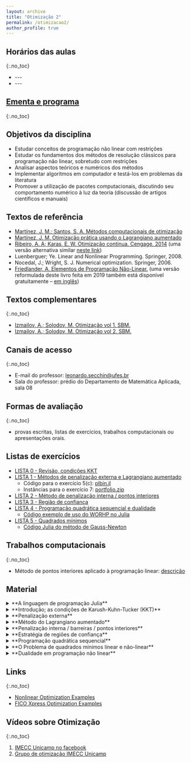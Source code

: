 ```yaml
---
layout: archive
title: "Otimização 2"
permalink: /otimizacao2/
author_profile: true
---
```



## Horários das aulas
{:.no_toc}

- --- <!--Terças-feiras de 12:00 as 14:00 (Sala 4 Eixo 3)-->
- --- <!--Sextas-feiras de 16:00 as 18:00 (Sala 3 Eixo 1)-->


## [Ementa e programa](http://www.matematicaaplicada.saomateus.ufes.br/sites/matematicaaplicada.saomateus.ufes.br/files/field/anexo/Otimiza%C3%A7%C3%A3o%20II%20-%20DMA12296.pdf)
{:.no_toc}


## Objetivos da disciplina

- Estudar conceitos de programação não linear com restrições
- Estudar os fundamentos dos métodos de resolução clássicos para programação não linear, sobretudo com restrições
- Analisar aspectos teóricos e numéricos dos métodos
- Implementar algoritmos em computador e testá-los em problemas da literatura
- Promover a utilização de pacotes computacionais, discutindo seu comportamento numérico à luz da teoria (discussão de artigos científicos e manuais)


## Textos de referência

- [Martínez, J. M.; Santos, S. A. Métodos computacionais de otimização](https://www.ime.unicamp.br/~sandra/MT601/handouts/MCDO_set2020.pdf)
- [Martínez, J. M. Otimização prática usando o Lagrangiano aumentado](http://www.ime.unicamp.br/~martinez/lagraum.pdf)
- [Ribeiro, A. A; Karas, E. W. Otimização contínua. Cengage, 2014](https://www.cengage.com.br/livro/otimizacao-continua/) (uma versão alternativa similar [neste link](https://www.ime.unicamp.br/~sandra/MS629/handouts/livro28jul.pdf))
- Luenberguer; Ye. Linear and Nonlinear Programming. Springer, 2008.
- Nocedal, J.; Wright, S. J. Numerical optimization. Springer, 2006.
- [Friedlander, A. Elementos de Programação Não-Linear.](https://www.ime.unicamp.br/~friedlan/livro.pdf) (uma versão reformulada deste livro feita em 2019 também está disponível gratuitamente – [em inglês](https://www.researchgate.net/profile/Ana_Friedlander/publication/333092979_Lectures_on_Fundamentals_of_Numerical_Optimization_This_work_is_licensed_under_a_Creative_Commons_Attribution-NonCommercial-NoDerivatives_40_International_License/links/5cdb3316299bf14d95986f4c/Lectures-on-Fundamentals-of-Numerical-Optimization-This-work-is-licensed-under-a-Creative-Commons-Attribution-NonCommercial-NoDerivatives-40-International-License.pdf?_sg%5B0%5D=OcGvJeXueMxS6BI2Ruh7vdBjq1UbRs08hbzY_ieOwf-F0wbQV_O5SCrfExGkTY-y43lsfpsMQPPREXRuUtCI3Q.L1d61aB9LuNNTfXTsMGRDUyMu00T2tMlftIlfXKRwzMOxblNU-PGVtK1f8wKCtVkis9mkC5L8aBBMztB8CL8Pg&_sg%5B1%5D=vow2_Zf4aDnMI9DAyt0keCr_vCEW83UgpiHMcP9TuSekVV5WsTXWfPlSy9f0mvI65u3MoRoPQsY8UAxf5x5ERSHyb330XujVzueLhVpB79ZJ.L1d61aB9LuNNTfXTsMGRDUyMu00T2tMlftIlfXKRwzMOxblNU-PGVtK1f8wKCtVkis9mkC5L8aBBMztB8CL8Pg&_iepl%5BviewId%5D=vGV9CjhN7zYAxyRbOeaGqa1E&_iepl%5BsingleItemViewId%5D=DdnpMX2t0bkYAOVB5OSNnqJP&_iepl%5BpositionInFeed%5D=8&_iepl%5BhomeFeedVariantCode%5D=ncls&_iepl%5BactivityId%5D=1105855063920647&_iepl%5BactivityType%5D=service_add_recommendation_activity&_iepl%5BactivityTimestamp%5D=1558097593&_iepl%5BrecTarActComb%5D=person_publish_publication&_iepl%5BrecActVar%5D=feed_via_people_you_follow_and_feed_interest_nodes_blended_signals_boost_preprints_and_reads%3Epublications_via_interest_nodes_scored_by_keywords_and_cited_a_boost_preprints_and_reads&_iepl%5BrecScore%5D=39.05640411377&_iepl%5Bcontexts%5D%5B0%5D=homeFeed&_iepl%5BtargetEntityId%5D=PB%3A333092979&_iepl%5BinteractionType%5D=publicationDownload))


## Textos complementares
{:.no_toc}

- [Izmailov, A.; Solodov, M. Otimização vol 1. SBM.](https://loja.sbm.org.br/otimizac-o-volume-1-condicoes-de-otimalidade-elementos-de-analise-convex-e-de-dualidade.html)
- [Izmailov, A.; Solodov, M. Otimização vol 2. SBM.](https://loja.sbm.org.br/otimizac-o-volume-2-metodos-computacionais.html)


## Canais de acesso
{:.no_toc}

- E-mail do professor: leonardo.secchin@ufes.br
- Sala do professor: prédio do Departamento de Matemática Aplicada, sala 08


## Formas de avaliação
{:.no_toc}

- provas escritas, listas de exercícios, trabalhos computacionais ou apresentações orais.


<!-- ## Avaliações -->

<!-- - **Avaliação 1** -->
<!--   - **Prova escrita** -->
<!--   - Conteúdo: condições KKT, penalidade externa e Lagrangiano aumentado -->
<!--   - Tarefas: exercícios 5 e 7 da [lista 0](https://drive.google.com/file/d/1YtAVS4xXvq8VKMoIWa4R7JKuAgDkcI9n/view?usp=sharing); exercícios 1, 3, 4, 5, 6, 7 da [lista 1](https://drive.google.com/file/d/1n3CQhi8mUSPmYnWer-G7JlnTa0BzNpPH/view?usp=sharing) -->
<!--   - Valor: 10,0 pontos -->
<!--   - **Data: 06/10/23 (sexta-feira)** -->
<!--   - Entregar resolução escrita à mão. Exercícios computacionais requerem uma discussão escrita à mão e o envio do código para o email secchinleo@gmail.com -->
<!--   - O trabalho é individual. Cópias receberão nota zero. -->

<!--- **Avaliação 2**
  - **Lista de exercícios**
  - Conteúdo: penalização interna, regiões de confiança
  - Tarefas: exercícios 2, 3, 5, 6 e 8 da [lista 2](https://drive.google.com/file/d/1HME5J2MFmIajwebkuqyxER13kQxiFpuc/view?usp=sharing); exercícios 2, 3 da [lista 3](https://drive.google.com/file/d/1jiYaleSiQfe5E_uQoDUArnIqG31HmNhS/view?usp=sharing)
  - Valor: 12,0 pontos, distribuídos considerando a dificuldade de cada exercício
  - **Data limite: 03/12/23**
  - Entregar resolução escrita à mão ou escaneadas para o email secchinleo@gmail.com. Exercícios computacionais requerem uma discussão escrita à mão e o envio do código para o email secchinleo@gmail.com
  - O trabalho é individual. **CÓPIAS RECEBERÃO NOTA ZERO.**-->

<!-- - **Avaliação 3** -->
<!--   - FORMA DE AVALIAÇÃO -->
<!--   - Conteúdo: ---- -->
<!--   - Valor: 10,0 pontos -->
<!--   - **Data: ----** -->

<!--- **PROVA FINAL**
  - **Prova escrita**
  - Conteúdo: toda a matéria
  - Valor: 10,0 pontos
  - **Data: 19/12/23 (terça-feira)**-->


<!-- ## Critérios para aprovação -->
<!-- {:.no_toc} -->

<!-- - Média parcial >= 7,0 —–> aprovado(a) (desde que não reprovado(a) por falta) -->
<!-- - Média parcial < 7,0 —–> Avaliação final (desde que não reprovado(a) por falta). Neste caso, média final >= 5,0 —–> aprovado(a). -->


## Listas de exercícios

- [LISTA 0 - Revisão, condições KKT](https://drive.google.com/file/d/1YtAVS4xXvq8VKMoIWa4R7JKuAgDkcI9n/view?usp=sharing)
- [LISTA 1 - Métodos de penalização externa e Lagrangiano aumentado](https://drive.google.com/file/d/1n3CQhi8mUSPmYnWer-G7JlnTa0BzNpPH/view?usp=sharing)
  - Código para o exercício 5(c): [plbin.jl](https://drive.google.com/file/d/1Uqcb0X9kNTIHE-m2kOeS1c_pXfOyvzvd/view?usp=sharing)
  - Instâncias para o exercício 7: [portfolio.zip](https://drive.google.com/file/d/1RMvGiE38Ow3qcP9PncKJlCISYX48QXcb/view?usp=sharing)
- [LISTA 2 - Método de penalização interna / pontos interiores](https://drive.google.com/file/d/1HME5J2MFmIajwebkuqyxER13kQxiFpuc/view?usp=sharing)
- [LISTA 3 - Região de confiança](https://drive.google.com/file/d/1jiYaleSiQfe5E_uQoDUArnIqG31HmNhS/view?usp=sharing)
- [LISTA 4 - Programação quadrática sequencial e dualidade](https://drive.google.com/file/d/1QwVVJgkS-7Ilkk0t4JLriD4o80S3Dmzw/view?usp=sharing)
  - [Código exemplo de uso do WORHP no Julia](/files/otim2/ex6_worhp.jl)
- [LISTA 5 - Quadrados mínimos](https://drive.google.com/file/d/1YNKAcZT793tiR2xSp0y42tyErvcfZabl/view?usp=sharing)
  - [Código Julia do método de Gauss-Newton](/files/otim2/gaussnewton.zip)


## Trabalhos computacionais
{:.no_toc}

<!-- - [TRABALHO COMPUTACIONAL 1 - Método do gradiente espectral projetado](https://drive.google.com/file/d/1FN_kGKL5Z76PKSBXDBTKYU16VM-Qgp2g/view?usp=sharing) -->
- Método de pontos interiores aplicado à programação linear: [descrição](https://drive.google.com/file/d/1Tg1aD46n79G8hFoThJtobV2oZ8WSIaYu/view?usp=sharing)


## Material

<details>
<summary markdown="span">
**A linguagem de programação Julia**
</summary>

Julia é uma linguagem de programação de alto nível surgida em 2012, que implementa várias ferramentas para uso geral em matemática aplicada. Em particular, Julia possui várias ferramentas para otimização. É muito parecida com o Matlab, portanto os códigos são fáceis de entender. Os trabalhos computacionais desta disciplina serão feitos em Julia. A seguir você encontra instruções de instalação, bem como exemplos simples que ajudarão você a dar os primeiros passos nas ferramentas de otimização disponíveis no Julia.

- [Tutorial para instalação e uso da linguagem de programação Julia](/julia/)
- [Julia para Otimização - primeiros passos](/juliaopt/)
  - Estude todos os exemplos do *link* acima, especialmente 6, 7, 8, 9 e 12.

**Para auxiliá-lo na instalação do Julia pré-compilado + pré-requisitos + pacotes utilizados nas disciplinas de otimização, baixe [ESTE SCRIPT](/files/julia/instalar_julia) e siga as instruções contidas nele (testado no Ubuntu 22.04)**

</details>


<details>
<summary markdown="span">
**Introdução; as condições de Karush-Kuhn-Tucker (KKT)**
</summary>

- Introdução [[**ANOTAÇÕES**](/files/otim2/anotacoes/1.Introducao.pdf)]
- Condições KKT [[**ANOTAÇÕES**](/files/otim2/anotacoes/2.Condicoes_KKT.pdf)] [[**QUADRO**](/files/otim1/5.Otimizacao_com_restricoes-KKT.pdf)]
- **Exercicios:** veja LISTA 0

</details>


<details>
<summary markdown="span">
**Penalização externa**
</summary>

   *Referência: [Martínez, J. M. Otimização prática usando o Lagrangiano aumentado](http://www.ime.unicamp.br/~martinez/lagraum.pdf)*

   - Penalização externa pura [[**ANOTACOES**](/files/otim2/anotacoes/3.Penalizacao_externa.pdf)] [[**QUADRO**](/files/otim1/6.3.Penalizacao_externa.pdf)]
   - Convergência do esquema de penalização externa e prova das condições KKT [[**ANOTACOES**](/files/otim2/anotacoes/4.Penalizacao_externa_e_KKT.pdf)]
   - **Exercicios:** veja LISTA 1

</details>


<details>
<summary markdown="span">
**Método do Lagrangiano aumentado**
</summary>

   *Referência: [Martínez, J. M. Otimização prática usando o Lagrangiano aumentado](http://www.ime.unicamp.br/~martinez/lagraum.pdf)*

   - O método de Lagrangiano aumentado "Algencan" [[**ANOTACOES**](/files/otim2/anotacoes/5.Lagrangiano_aumentado.pdf)]
   - Convergência teórica de Algencan [[**ANOTACOES**](/files/otim2/anotacoes/6.Lagrangiano_aumentado_convergencia.pdf)]
   - **Pacote computacional livre Algencan**
     - [Sítio oficial](https://www.ime.usp.br/~egbirgin/tango/codes.php#algencan)
     - Referências bibliográficas do Algencan:
       - [1. artigo inicial](https://epubs.siam.org/doi/10.1137/060654797?mobileUi=0) (versão alternativa com [acesso livre](https://www.ime.usp.br/~egbirgin/publications/abms2-siam.pdf))
       - [2. livro](https://epubs.siam.org/doi/book/10.1137/1.9781611973365)
       - [3. texto em português com acesso livre](http://www.ime.unicamp.br/~martinez/lagraum.pdf)
     - **Pacote Julia** `NLPModelsAlgencan.jl`. Veja pré-requisitos para instalação em [neste link](/juliaopt_ex7/)
   - **Exercicios:** veja LISTA 1

</details>


<details>
<summary markdown="span">
**Penalização interna / barreiras / pontos interiores**
</summary>

   *Referência: [Martínez, J. M.; Santos, S. A. Métodos computacionais de otimização](https://www.ime.unicamp.br/~sandra/MT601/handouts/MCDO_set2020.pdf)*

   - Penalização interna / Pontos interiores [[**ANOTACOES**](/files/otim2/anotacoes/7.Penalidade_interna.pdf)]
   - **Pacote computacional livre Ipopt** [[**ANOTACOES**](/files/otim2/anotacoes/8.Ipopt.pdf)]
     - [Sítio oficial](https://github.com/coin-or/Ipopt)
     - [Documentação oficial](https://coin-or.github.io/Ipopt/)
     <!--- [Veja casos de uso do Ipopt em situações reais](https://projects.coin-or.org/Ipopt/wiki/SuccessStories)-->
     - [Referência bibliográfica do Ipopt](https://link.springer.com/article/10.1007/s10107-004-0559-y) (versão alternativa com [acesso livre](http://www.optimization-online.org/DB_HTML/2004/03/836.html))
     - [Lista de opções configuráveis no pacote](https://coin-or.github.io/Ipopt/OPTIONS.html)
     - **Pacote Julia** `NLPModelsIpopt.jl`. Veja informações [neste link](/juliaopt_ex7/)
   - Pontos interiores para programação linear [[**ANOTACOES**](/files/otim2/anotacoes/9.Pontos_interiores_PL.pdf)] [**Contas direção Newtoniana** - veja pgs 1 a 5 deste [link](/files/topicospo/PTO_INT_3-primal_dual_afim_escala.pdf)]
     - Uma implementação de pontos interiores para PL em Julia: [**pacote** `Tulip.jl`](https://github.com/ds4dm/Tulip.jl)
     - [**Código**](/files/otim2/ptointPL.jl) com testes comparando: (1) simplex do CPLEX; (2) pontos interiores do CPLEX e (3) pontos interiores do Tulip
   - **Exercicios:** veja LISTA 2

   **Conteúdo extra**

   - Outros pacotes (proprietários) que empregam a técnica de penalização interna
       - Veja o algoritmo de barreira do CPLEX (*barrier algorithm*) para problemas [lineares](https://www.ibm.com/support/knowledgecenter/SSSA5P_latest/ilog.odms.cplex.help/CPLEX/UsrMan/topics/cont_optim/barrier/02_barrier_intro.html), [quadráticos](https://www.ibm.com/support/knowledgecenter/SSSA5P_latest/ilog.odms.cplex.help/CPLEX/UsrMan/topics/cont_optim/qp/01_QP_title_synopsis.html), e [quadráticos com restrições quadráticas](https://www.ibm.com/support/knowledgecenter/SSSA5P_latest/ilog.odms.cplex.help/CPLEX/UsrMan/topics/cont_optim/qcp/01_QCP_title_synopsis.html)
       - Leia a [descrição do *software* KNITRO](https://software.com.br/p/knitro?gclid=Cj0KCQiA3IPgBRCAARIsABb-iGKECo2hWcgX_lAIKV-lbnKwEU3egT5IWHbLF8OElFX4w4J-MMWFUcMaAglyEALw_wcB?gclid=Cj0KCQiA3IPgBRCAARIsABb-iGKECo2hWcgX_lAIKV-lbnKwEU3egT5IWHbLF8OElFX4w4J-MMWFUcMaAglyEALw_wcB)
       - Leia a [descrição do *software* GUROBI](http://www.gurobi.com/products/features-benefits)
   - Material adicional sobre pontos interiores para programação linear
     <!--- Estratégia de pontos interiores para programação linear [[**QUADRO**](/files/otim1/6.7.Pontos_interiores_para_PL.pdf)]-->
     - Detalhes sobre métodos de pontos interiores especializados para PL: veja o **Tóptico 1** da disciplina [Tópicos em Pesquisa Operacional](/topicospo/)
     - [Pontos interiores aplicado à Programação Linear](https://drive.google.com/file/d/17a9rMYBi7TCjk_BbgTmRm_4019qiJVbW/view)

</details>


<details>
<summary markdown="span">
**Estratégia de regiões de confiança**
</summary>

*Referência 1: [Ribeiro, A. A; Karas, E. W. Otimização contínua. Cengage, 2014](https://www.cengage.com.br/livro/otimizacao-continua/) ([versão alternativa](https://www.ime.unicamp.br/~sandra/MS629/handouts/livro28jul.pdf))*  
*Referência 2: Nocedal, J.; Wright, S. J. Numerical optimization. Springer, 2006*

- Estratégia de regiões de confiança e convergência global [[**ANOTACOES**](/files/otim2/anotacoes/10.regiao_confianca.pdf)]
- O passo de Cauchy e o método dog-leg [[**ANOTACOES**](/files/otim2/anotacoes/11.cauchy_dogleg.pdf)]
- **Exercicios:** veja LISTA 3

</details>


<details>
<summary markdown="span">
**Programação quadrática sequencial**
</summary>

*Referência: [Martínez, J. M.; Santos, S. A. Métodos computacionais de otimização](https://www.ime.unicamp.br/~sandra/MT601/handouts/MCDO_set2020.pdf)*

- Programação Quadrática Sequencial (SQP) básica para restrições de igualdade [[**ANOTACOES**](/files/otim2/anotacoes/12.SQP_basico_igualdades.pdf)]
- Boa definição do SQP básico e algumas questões práticas do método [[**ANOTACOES**](/files/otim2/anotacoes/13.boa_definicao_SQP_basico.pdf)]
- Subproblemas de SQP - questões práticas e problemas com restrições de desigualdade [[**ANOTACOES**](/files/otim2/anotacoes/14.subproblemas_SQP.pdf)]
- **Pacote computacional WORHP (proprietário com licença para uso acadêmico)**
  - [Site do desenvolvedor](https://worhp.de/)
  - [Principal referência bibliográfica do pacote](https://link.springer.com/chapter/10.1007%2F978-1-4614-4469-5_4)
  - Outra referência com [acesso livre](https://www.math.uni-bremen.de/zetem/cms/media.php/279/2546042wassel.pdf)
  - [**Roteiro para instalar o WORHP e usá-lo no Julia (testado em nov/2023)**](/files/otim2/worhp.txt)
  - **Exercicios:** veja LISTA 4

- (**Conteúdo extra**) Pacote proprietário com versão de demonstração junto ao [AMPL](https://ampl.com/products/solvers/solvers-we-sell/): [SNOPT](https://ccom.ucsd.edu/~optimizers/solvers/snopt/)

</details>


<details>
<summary markdown="span">
**O Problema de quadrados mínimos linear e não-linear**
</summary>

*Referência: Nocedal, J.; Wright, S. J. Numerical optimization. Springer, 2006*

- Quadrados mínimos linear [[**ANOTAÇÕES**](/files/otim2/6.4.quadrados_min_linear.pdf)]
- Quadrados mínimos não linear - método de Gauss-Newton [[**ANOTAÇÕES**](/files/otim2/6.5.Quad_min_naolinear_Gauss_Newton.pdf)]
- Quadrados mínimos não linear - método de Levenberg-Marquardt [[**ANOTAÇÕES**](/files/otim2/6.6.Quad_min_naolinear_Levenberg_Marquardt.pdf)]
- **Exercicios:** veja LISTA 5

</details>


<details>
<summary markdown="span">
**Dualidade em programação não linear**
</summary>

*Referência 1: [Izmailov, A.; Solodov, M. Otimização vol 1. SBM.](https://loja.sbm.org.br/index.php/otimizac-o-volume-1.html)*  
*Referência 2: Luenberguer; Ye. Linear and Nonlinear Programming. Springer, 2008*

- Dualidade em Programação Não Linear, parte 1 [[**QUADRO**](/files/otim2/6.1.Dualidade1.pdf)]
- Dualidade em Programação Não Linear, parte 2 [[**QUADRO**](/files/otim2/6.2.Dualidade2.pdf)]
- Método de planos de corte / Resolução de sistemas de inequações convexas [[**QUADRO**](/files/otim2/6.3.Planos_corte.pdf)]
  - [Código Julia](https://drive.google.com/file/d/1hEk6GZaokQ9bMBIAqXTdC5bkQau_pacC/view?usp=sharing)
<!-- - **Exercicios:** veja LISTA 4 -->

</details>


## Links
{:.no_toc}

- [Nonlinear Optimization Examples](https://www.math.wpi.edu/saspdf/iml/chap11.pdf)
- [FICO Xpress Optimization Examples](https://www.fico.com/fico-xpress-optimization/docs/latest/examples/mosel/NonLinear/GUID-81E21BAC-28BD-3D1A-B9B3-D65BA12E3C5B.html)


## Vídeos sobre Otimização
{:.no_toc}

1.  [IMECC Unicamp no facebook](https://www.facebook.com/IMECCUnicampBR/videos/1925349244449867/)
1.  [Grupo de otimização IMECC Unicamp](http://www.ime.unicamp.br/~martinez/seminarios.html)
